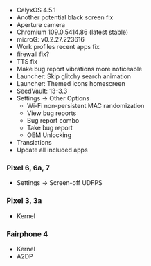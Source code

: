 * CalyxOS 4.5.1
* Another potential black screen fix
* Aperture camera
* Chromium 109.0.5414.86 (latest stable)
* microG: v0.2.27.223616
* Work profiles recent apps fix
* firewall fix?
* TTS fix
* Make bug report vibrations more noticeable
* Launcher: Skip glitchy search animation
* Launcher: Themed icons homescreen
* SeedVault: 13-3.3
* Settings -> Other Options
  * Wi-Fi non-persistent MAC randomization
  * View bug reports
  * Bug report combo
  * Take bug report
  * OEM Unlocking
* Translations
* Update all included apps

### Pixel 6, 6a, 7
* Settings -> Screen-off UDFPS

### Pixel 3, 3a
* Kernel

### Fairphone 4
* Kernel
* A2DP
